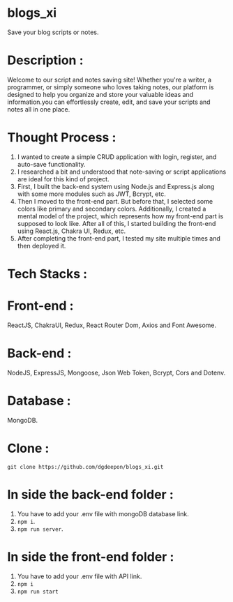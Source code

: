 # blogs_xi
Save your blog scripts or notes.

# Description :
Welcome to our script and notes saving site! Whether you're a writer, a programmer, or simply someone who loves taking notes, 
our platform is designed to help you organize and store your valuable ideas and information.you can effortlessly create, edit, 
and save your scripts and notes all in one place.

# Thought Process :
1. I wanted to create a simple CRUD application with login, register, and auto-save functionality.
2. I researched a bit and understood that note-saving or script applications are ideal for this kind of project.
3. First, I built the back-end system using Node.js and Express.js along with some more modules such as JWT, Bcrypt, etc.
4. Then I moved to the front-end part. But before that, I selected some colors like primary and secondary colors. Additionally, 
  I created a mental model of the project, which represents how my front-end part is supposed to look like. After all of this, 
  I started building the front-end using React.js, Chakra UI, Redux, etc.
5. After completing the front-end part, I tested my site multiple times and then deployed it.

# Tech Stacks :
# Front-end :
ReactJS, ChakraUI, Redux, React Router Dom, Axios and Font Awesome.
# Back-end : 
NodeJS, ExpressJS, Mongoose, Json Web Token, Bcrypt, Cors and Dotenv.
# Database : 
MongoDB.

# Clone :
`git clone https://github.com/dgdeepon/blogs_xi.git`
# In side the back-end folder :
1. You have to add your .env file with mongoDB database link.
2. `npm i`.
3. `npm run server`.
# In side the front-end folder :
1. You have to add your .env file with API link.
2. `npm i`
3. `npm run start`
